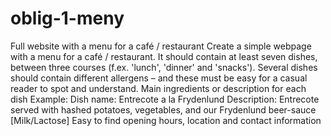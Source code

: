 # oblig-1-meny
 Full website with a menu for a café / restaurant  Create a simple webpage with a menu for a café / restaurant. It should contain at least seven dishes, between three courses (f.ex. 'lunch', 'dinner' and 'snacks'). Several dishes should contain different allergens – and these must be easy for a casual reader to spot and understand. Main ingredients or description for each dish Example:  Dish name: Entrecote a la Frydenlund Description: Entrecote served with hashed potatoes, vegetables, and our Frydenlund beer-sauce [Milk/Lactose] Easy to find opening hours, location and contact information
